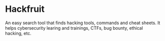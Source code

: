 # Hackfruit

An easy search tool that finds hacking tools, commands and cheat sheets. It helps cybersecurity learing and trainings, CTFs, bug bounty, ethical hacking, etc.